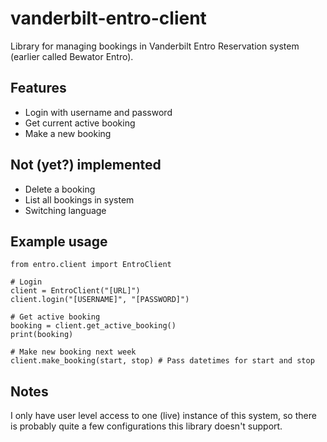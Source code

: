 # vanderbilt-entro-client

Library for managing bookings in Vanderbilt Entro Reservation system (earlier called Bewator Entro).

## Features

* Login with username and password
* Get current active booking
* Make a new booking

## Not (yet?) implemented

* Delete a booking
* List all bookings in system
* Switching language

## Example usage

```
from entro.client import EntroClient

# Login
client = EntroClient("[URL]")
client.login("[USERNAME]", "[PASSWORD]")

# Get active booking
booking = client.get_active_booking()
print(booking)

# Make new booking next week
client.make_booking(start, stop) # Pass datetimes for start and stop
```

## Notes
I only have user level access to one (live) instance of this system, so there is probably quite a few configurations this library doesn't support.
